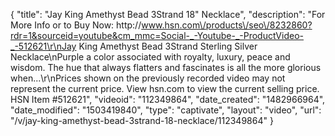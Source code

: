 {
    "title": "Jay King Amethyst Bead 3Strand 18\" Necklace",
    "description": "For More Info or to Buy Now: http:\/\/www.hsn.com\/products\/seo\/8232860?rdr=1&sourceid=youtube&cm_mmc=Social-_-Youtube-_-ProductVideo-_-512621\r\nJay King Amethyst Bead 3Strand Sterling Silver Necklace\nPurple  a color associated with royalty, luxury, peace and wisdom. The hue that always flatters and fascinates is all the more glorious when...\r\nPrices shown on the previously recorded video may not represent the current price.  View hsn.com to view the current selling price. HSN Item #512621",
    "videoid": "112349864",
    "date_created": "1482966964",
    "date_modified": "1503419840",
    "type": "captivate",
    "layout": "video",
    "url": "\/v\/jay-king-amethyst-bead-3strand-18-necklace\/112349864"
}